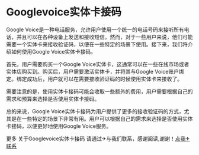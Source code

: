 # Googlevoice实体卡接码

Google Voice是一种电话服务，允许用户使用一个统一的电话号码来接听所有电话，并且可以在各种设备上发送和接收短信。然而，对于一些用户来说，他们可能需要一个实体卡来接收验证码，以便在一些特定的场景下使用。接下来，我们将介绍如何使用Google Voice实体卡接码。

首先，用户需要购买一个Google Voice实体卡，这通常可以在一些在线市场或者实体店购买到。购买后，用户需要激活实体卡，并将其与Google Voice账户绑定。绑定成功后，用户就可以在需要接收验证码的时候使用实体卡来接收了。

需要注意的是，使用实体卡接码可能会收取一些额外的费用，用户需要根据自己的需求和预算来选择是否使用实体卡接码。

总的来说，Google Voice实体卡接码为用户提供了更多的接收验证码的方式，尤其是在一些特定的场景下非常有用。用户可以根据自己的需求来选择是否使用实体卡接码，以便更好地使用Google Voice服务。

更多 关于Googlevoice实体卡接码 请通过✈与我们联系，感谢阅读,谢谢！[点我✈联系](https://abc.k02.cc)